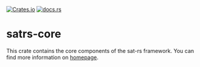[![Crates.io](https://img.shields.io/crates/v/satrs-core)](https://crates.io/crates/satrs-core)
[![docs.rs](https://img.shields.io/docsrs/satrs-core)](https://docs.rs/satrs-core)

satrs-core
======

This crate contains the core components of the sat-rs framework.
You can find more information on [homepage](https://egit.irs.uni-stuttgart.de/rust/sat-rs).

